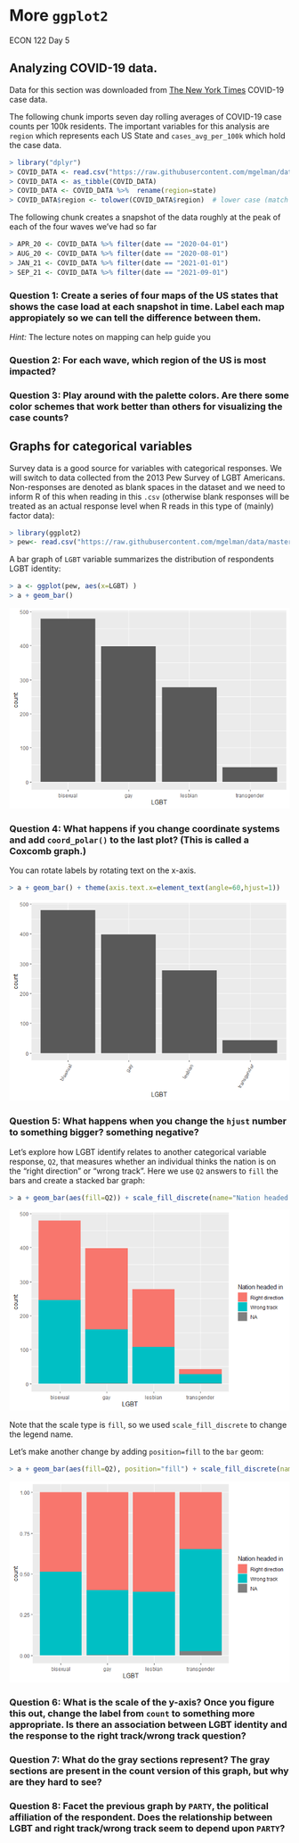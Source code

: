 More `ggplot2`
================
ECON 122
Day 5

## Analyzing COVID-19 data.

Data for this section was downloaded from [The New York
Times](https://github.com/nytimes/covid-19-data/tree/master/rolling-averages)
COVID-19 case data.

The following chunk imports seven day rolling averages of COVID-19 case
counts per 100k residents. The important variables for this analysis are
`region` which represents each US State and `cases_avg_per_100k` which
hold the case data.

``` r
> library("dplyr")
> COVID_DATA <- read.csv("https://raw.githubusercontent.com/mgelman/data/master/us-states.csv")
> COVID_DATA <- as_tibble(COVID_DATA)
> COVID_DATA <- COVID_DATA %>%  rename(region=state)
> COVID_DATA$region <- tolower(COVID_DATA$region)  # lower case (match MainStates regions)
```

The following chunk creates a snapshot of the data roughly at the peak
of each of the four waves we’ve had so far

``` r
> APR_20 <- COVID_DATA %>% filter(date == "2020-04-01")
> AUG_20 <- COVID_DATA %>% filter(date == "2020-08-01")
> JAN_21 <- COVID_DATA %>% filter(date == "2021-01-01")
> SEP_21 <- COVID_DATA %>% filter(date == "2021-09-01")
```

### Question 1: Create a series of four maps of the US states that shows the case load at each snapshot in time. Label each map appropiately so we can tell the difference between them.

*Hint:* The lecture notes on mapping can help guide you

### Question 2: For each wave, which region of the US is most impacted?

### Question 3: Play around with the palette colors. Are there some color schemes that work better than others for visualizing the case counts?

## Graphs for categorical variables

Survey data is a good source for variables with categorical responses.
We will switch to data collected from the 2013 Pew Survey of LGBT
Americans. Non-responses are denoted as blank spaces in the dataset and
we need to inform R of this when reading in this `.csv` (otherwise blank
responses will be treated as an actual response level when R reads in
this type of (mainly) factor data):

``` r
> library(ggplot2)
> pew<- read.csv("https://raw.githubusercontent.com/mgelman/data/master/PewLGBT2013.csv", na.strings = c(NA," ","Refused"))
```

A bar graph of `LGBT` variable summarizes the distribution of
respondents LGBT identity:

``` r
> a <- ggplot(pew, aes(x=LGBT) )
> a + geom_bar() 
```

![](day5_ggplotActivity_2_files/figure-gfm/unnamed-chunk-4-1.png)<!-- -->

### Question 4: What happens if you change coordinate systems and add `coord_polar()` to the last plot? (This is called a Coxcomb graph.)

You can rotate labels by rotating text on the x-axis.

``` r
> a + geom_bar() + theme(axis.text.x=element_text(angle=60,hjust=1))
```

![](day5_ggplotActivity_2_files/figure-gfm/unnamed-chunk-5-1.png)<!-- -->

### Question 5: What happens when you change the `hjust` number to something bigger? something negative?

Let’s explore how LGBT identify relates to another categorical variable
response, `Q2`, that measures whether an individual thinks the nation is
on the “right direction” or “wrong track”. Here we use `Q2` answers to
`fill` the bars and create a stacked bar graph:

``` r
> a + geom_bar(aes(fill=Q2)) + scale_fill_discrete(name="Nation headed in")
```

![](day5_ggplotActivity_2_files/figure-gfm/unnamed-chunk-6-1.png)<!-- -->

Note that the scale type is `fill`, so we used `scale_fill_discrete` to
change the legend name.

Let’s make another change by adding `position=fill` to the `bar` geom:

``` r
> a + geom_bar(aes(fill=Q2), position="fill") + scale_fill_discrete(name="Nation headed in")
```

![](day5_ggplotActivity_2_files/figure-gfm/unnamed-chunk-7-1.png)<!-- -->

### Question 6: What is the scale of the y-axis? Once you figure this out, change the label from `count` to something more appropriate. Is there an association between LGBT identity and the response to the right track/wrong track question?

### Question 7: What do the gray sections represent? The gray sections are present in the count version of this graph, but why are they hard to see?

### Question 8: Facet the previous graph by `PARTY`, the political affiliation of the respondent. Does the relationship between LGBT and right track/wrong track seem to depend upon `PARTY`?
